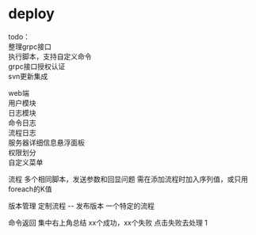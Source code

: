 # deploy
todo：  
整理grpc接口  
执行脚本，支持自定义命令  
grpc接口授权认证  
svn更新集成  

web端  
用户模块  
日志模块  
    命令日志  
    流程日志  
服务器详细信息悬浮面板  
权限划分  
自定义菜单  


流程
多个相同脚本，发送参数和回显问题
需在添加流程时加入序列值，或只用foreach的K值

版本管理
定制流程 -- 发布版本
一个特定的流程

命令返回
集中右上角总结 xx个成功，xx个失败
点击失败去处理
1